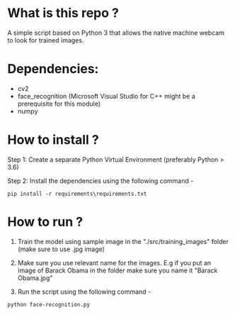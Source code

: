 # What is this repo ?
A simple script based on Python 3 that allows the native machine webcam to look for trained images. 


# Dependencies: 
- cv2
- face_recognition (Microsoft Visual Studio for C++ might be a prerequisite for this module)
- numpy

# How to install ?

Step 1: Create a separate Python Virtual Environment (preferably Python > 3.6)

Step 2: Install the dependencies using the following command - 
```
pip install -r requirements\requirements.txt
```
# How to run ?

1. Train the model using sample image in the "./src/training_images" folder (make sure to use .jpg image)

2. Make sure you use relevant name for the images. E.g if you put an image  of Barack Obama in the folder make sure you name it "Barack Obama.jpg"

3. Run the script using the following command - 
```
python face-recognition.py
```
